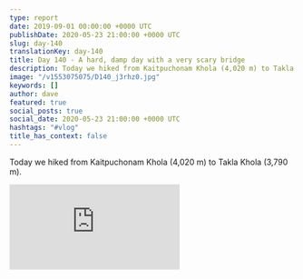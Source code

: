 ```yaml
---
type: report
date: 2019-09-01 00:00:00 +0000 UTC
publishDate: 2020-05-23 21:00:00 +0000 UTC
slug: day-140
translationKey: day-140
title: Day 140 - A hard, damp day with a very scary bridge
description: Today we hiked from Kaitpuchonam Khola (4,020 m) to Takla Khola (3,790 m).
image: "/v1553075075/D140_j3rhz0.jpg"
keywords: []
author: dave
featured: true
social_posts: true
social_date: 2020-05-23 21:00:00 +0000 UTC
hashtags: "#vlog"
title_has_context: false
---
```


Today we hiked from Kaitpuchonam Khola (4,020 m) to Takla Khola (3,790 m).

<iframe class="youtube75" src="https://www.youtube.com/embed/zHrEqF_X2iw" frameborder="0" allow="accelerometer; autoplay; encrypted-media; gyroscope; picture-in-picture" allowfullscreen></iframe>

